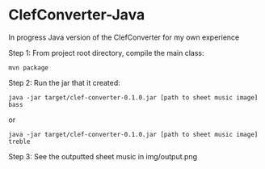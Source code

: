 # ClefConverter-Java
In progress Java version of the ClefConverter for my own experience

Step 1:
From project root directory, compile the main class:
```
mvn package
```

Step 2:
Run the jar that it created:
```
java -jar target/clef-converter-0.1.0.jar [path to sheet music image] bass
```
or
```
java -jar target/clef-converter-0.1.0.jar [path to sheet music image] treble
```

Step 3:
See the outputted sheet music in img/output.png
